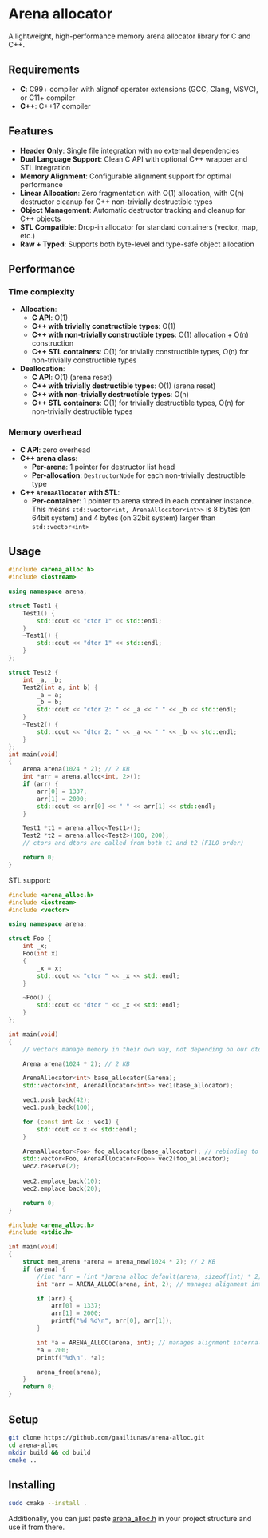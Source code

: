 # Arena allocator
A lightweight, high-performance memory arena allocator library for C and C++.

## Requirements
- **C**: C99+ compiler with alignof operator extensions (GCC, Clang, MSVC), or C11+ compiler
- **C++**: C++17 compiler

## Features
- **Header Only**: Single file integration with no external dependencies
- **Dual Language Support**: Clean C API with optional C++ wrapper and STL integration
- **Memory Alignment**: Configurable alignment support for optimal performance
- **Linear Allocation**: Zero fragmentation with O(1) allocation, with O(n) destructor cleanup for C++ non-trivially destructible types
- **Object Management**: Automatic destructor tracking and cleanup for C++ objects
- **STL Compatible**: Drop-in allocator for standard containers (vector, map, etc.)
- **Raw + Typed**: Supports both byte-level and type-safe object allocation

## Performance
### Time complexity
- **Allocation**:
  - **C API**: O(1)
  - **C++ with trivially constructible types**: O(1)
  - **C++ with non-trivially constructible types**: O(1) allocation + O(n) construction
  - **C++ STL containers**: O(1) for trivially constructible types, O(n) for non-trivially constructible types
- **Deallocation**:
  - **C API**: O(1) (arena reset)
  - **C++ with trivially destructible types**: O(1) (arena reset)
  - **C++ with non-trivially destructible types**: O(n)
  - **C++ STL containers**: O(1) for trivially destructible types, O(n) for non-trivially destructible types

### Memory overhead
- **C API**: zero overhead
- **C++ arena class**:
  - **Per-arena**: 1 pointer for destructor list head
  - **Per-allocation**: `DestructorNode` for each non-trivially destructible type
- **C++ `ArenaAllocator` with STL**:
  - **Per-container**: 1 pointer to arena stored in each container instance. This means `std::vector<int, ArenaAllocator<int>>` is 8 bytes (on 64bit system) and 4 bytes (on 32bit system) larger than `std::vector<int>`

## Usage 
```cpp
#include <arena_alloc.h>
#include <iostream>

using namespace arena;

struct Test1 {
    Test1() {
        std::cout << "ctor 1" << std::endl;
    }
    ~Test1() {
        std::cout << "dtor 1" << std::endl;
    }
};

struct Test2 {
    int _a, _b;
    Test2(int a, int b) {
        _a = a;
        _b = b;
        std::cout << "ctor 2: " << _a << " " << _b << std::endl;
    }
    ~Test2() {
        std::cout << "dtor 2: " << _a << " " << _b << std::endl;
    }
};
int main(void)
{
    Arena arena(1024 * 2); // 2 KB
    int *arr = arena.alloc<int, 2>();
    if (arr) {
        arr[0] = 1337;
        arr[1] = 2000;
        std::cout << arr[0] << " " << arr[1] << std::endl;    
    }

    Test1 *t1 = arena.alloc<Test1>();
    Test2 *t2 = arena.alloc<Test2>(100, 200);
    // ctors and dtors are called from both t1 and t2 (FILO order)

    return 0;
}
```

STL support:
```cpp
#include <arena_alloc.h>
#include <iostream>
#include <vector>

using namespace arena;

struct Foo {
    int _x;
    Foo(int x)
    {
        _x = x;
        std::cout << "ctor " << _x << std::endl;
    }

    ~Foo() {
        std::cout << "dtor " << _x << std::endl;
    }
};

int main(void)
{
    // vectors manage memory in their own way, not depending on our dtor intrusive linked lists.

    Arena arena(1024 * 2); // 2 KB

    ArenaAllocator<int> base_allocator(&arena);
    std::vector<int, ArenaAllocator<int>> vec1(base_allocator);

    vec1.push_back(42);
    vec1.push_back(100);

    for (const int &x : vec1) {
        std::cout << x << std::endl;
    }

    ArenaAllocator<Foo> foo_allocator(base_allocator); // rebinding to Foo
    std::vector<Foo, ArenaAllocator<Foo>> vec2(foo_allocator);
    vec2.reserve(2);
    
    vec2.emplace_back(10);
    vec2.emplace_back(20);

    return 0;
}
```

```c
#include <arena_alloc.h>
#include <stdio.h>

int main(void)
{
    struct mem_arena *arena = arena_new(1024 * 2); // 2 KB
    if (arena) {
        //int *arr = (int *)arena_alloc_default(arena, sizeof(int) * 2);
        int *arr = ARENA_ALLOC(arena, int, 2); // manages alignment internally

        if (arr) {
            arr[0] = 1337;
            arr[1] = 2000;
            printf("%d %d\n", arr[0], arr[1]);
        }

        int *a = ARENA_ALLOC(arena, int); // manages alignment internally
        *a = 200;
        printf("%d\n", *a);

        arena_free(arena);
    }
    return 0;
}
```

## Setup
```bash
git clone https://github.com/gaailiunas/arena-alloc.git
cd arena-alloc
mkdir build && cd build
cmake ..
```

## Installing
```bash
sudo cmake --install .
```
Additionally, you can just paste [arena_alloc.h](include/arena_alloc.h) in your project structure and use it from there.
